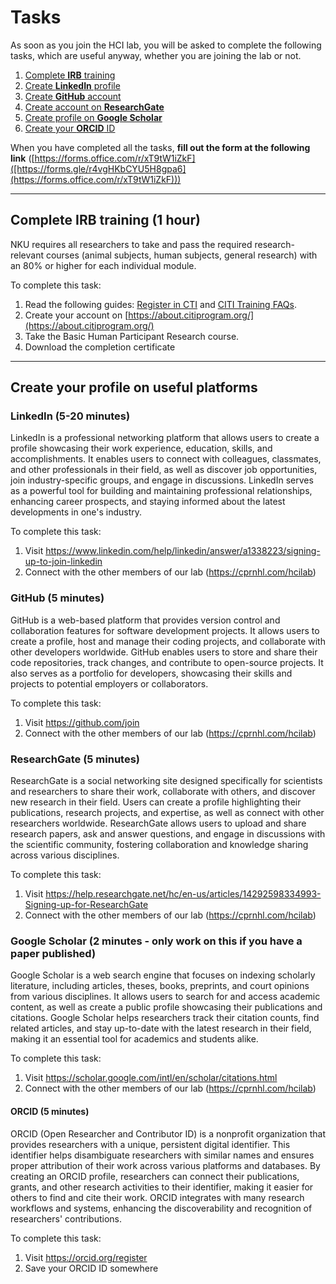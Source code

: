 # Tasks
As soon as you join the HCI lab, you will be asked to complete the following tasks, which are useful anyway, whether you are joining the lab or not.
1. [Complete **IRB** training](#complete-irb-training)
1. [Create **LinkedIn** profile](#linkedin)
1. [Create **GitHub** account](#github)
1. [Create account on **ResearchGate**](#researchgate)
1. [Create profile on **Google Scholar**](#google-scholar)
1. [Create your **ORCID** ID](#orcid)

When you have completed all the tasks, **fill out the form at the following link** ([https://forms.office.com/r/xT9tW1iZkF]([https://forms.gle/r4vgHKbCYU5H8gpa6](https://forms.office.com/r/xT9tW1iZkF)))

---
## Complete IRB training (1 hour)
NKU requires all researchers to take and pass the required research-relevant courses (animal subjects, human subjects, general research) with an 80% or higher for each individual module.

To complete this task:
1. Read the following guides: [Register in CTI](./resources/guide-citiprogram/citi-registration.pdf) and [CITI Training FAQs](./resources/guide-citiprogram/citi-faq.pdf).
2. Create your account on [https://about.citiprogram.org/](https://about.citiprogram.org/) 
3. Take the Basic Human Participant Research course.
4. Download the completion certificate 

---
## Create your profile on useful platforms
### LinkedIn (5-20 minutes)
LinkedIn is a professional networking platform that allows users to create a profile showcasing their work experience, education, skills, and accomplishments. It enables users to connect with colleagues, classmates, and other professionals in their field, as well as discover job opportunities, join industry-specific groups, and engage in discussions. LinkedIn serves as a powerful tool for building and maintaining professional relationships, enhancing career prospects, and staying informed about the latest developments in one's industry.

To complete this task:
1. Visit https://www.linkedin.com/help/linkedin/answer/a1338223/signing-up-to-join-linkedin
2. Connect with the other members of our lab (https://cprnhl.com/hcilab)

### GitHub (5 minutes)
GitHub is a web-based platform that provides version control and collaboration features for software development projects. It allows users to create a profile, host and manage their coding projects, and collaborate with other developers worldwide. GitHub enables users to store and share their code repositories, track changes, and contribute to open-source projects. It also serves as a portfolio for developers, showcasing their skills and projects to potential employers or collaborators.

To complete this task:
1. Visit https://github.com/join
2. Connect with the other members of our lab (https://cprnhl.com/hcilab)

### ResearchGate (5 minutes)
ResearchGate is a social networking site designed specifically for scientists and researchers to share their work, collaborate with others, and discover new research in their field. Users can create a profile highlighting their publications, research projects, and expertise, as well as connect with other researchers worldwide. ResearchGate allows users to upload and share research papers, ask and answer questions, and engage in discussions with the scientific community, fostering collaboration and knowledge sharing across various disciplines.

To complete this task:
1. Visit https://help.researchgate.net/hc/en-us/articles/14292598334993-Signing-up-for-ResearchGate
2. Connect with the other members of our lab (https://cprnhl.com/hcilab)

### Google Scholar (2 minutes - only work on this if you have a paper published)
Google Scholar is a web search engine that focuses on indexing scholarly literature, including articles, theses, books, preprints, and court opinions from various disciplines. It allows users to search for and access academic content, as well as create a public profile showcasing their publications and citations. Google Scholar helps researchers track their citation counts, find related articles, and stay up-to-date with the latest research in their field, making it an essential tool for academics and students alike.

To complete this task:
1. Visit https://scholar.google.com/intl/en/scholar/citations.html
2. Connect with the other members of our lab (https://cprnhl.com/hcilab)


#### ORCID (5 minutes)
ORCID (Open Researcher and Contributor ID) is a nonprofit organization that provides researchers with a unique, persistent digital identifier. This identifier helps disambiguate researchers with similar names and ensures proper attribution of their work across various platforms and databases. By creating an ORCID profile, researchers can connect their publications, grants, and other research activities to their identifier, making it easier for others to find and cite their work. ORCID integrates with many research workflows and systems, enhancing the discoverability and recognition of researchers' contributions.

To complete this task:
1. Visit https://orcid.org/register
2. Save your ORCID ID somewhere
